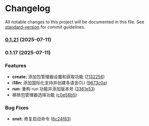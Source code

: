 # Changelog

All notable changes to this project will be documented in this file. See [standard-version](https://github.com/conventional-changelog/standard-version) for commit guidelines.

### [0.1.21](https://github.com/snroe/selize/compare/v0.1.17...v0.1.21) (2025-07-11)

### 0.1.17 (2025-07-11)


### Features

* **create:** 添加包管理器设置和获取功能 ([7132256](https://github.com/snroe/selize/commit/71322568054ea0062a52910cee98b1ce5034b570))
* **i18n:** 添加国际化支持并创建多语言CLI ([9673c0a](https://github.com/snroe/selize/commit/9673c0ab21719c29fa2a0245e7e7c5a5c899c3cc))
* **run:** 重构 run 功能并添加版本号 ([3361e53](https://github.com/snroe/selize/commit/3361e53cccf391f698b72c7b223e8dbc4b4b84a3))
* 移除包管理器选择功能 ([c0e56b5](https://github.com/snroe/selize/commit/c0e56b5516ed53f9538922f451dcca7c5b17edda))


### Bug Fixes

* **snet:** 修复启动命令 ([6c24f83](https://github.com/snroe/selize/commit/6c24f83782281a81529e720935668955d9ca8553))
